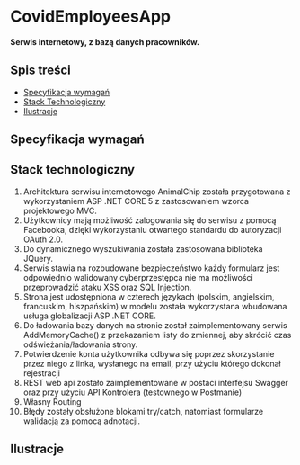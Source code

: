 #  CovidEmployeesApp
#### Serwis internetowy, z bazą danych pracowników.

## Spis treści
* [Specyfikacja wymagań](#specyfikacja-wymagań)
* [Stack Technologiczny](#stack-technologiczny)
* [Ilustracje](#ilustracje)


## Specyfikacja wymagań
## Stack technologiczny
<ol>
<li> Architektura serwisu internetowego AnimalChip została przygotowana z wykorzystaniem
ASP .NET CORE 5 z zastosowaniem wzorca projektowego MVC.</li>
<li>Użytkownicy mają możliwość zalogowania się do serwisu z pomocą Facebooka, dzięki
wykorzystaniu otwartego standardu do autoryzacji OAuth 2.0. </li>
<li>Do dynamicznego wyszukiwania została zastosowana biblioteka JQuery. </li>
<li> Serwis stawia na rozbudowane bezpieczeństwo każdy formularz jest odpowiednio
walidowany cyberprzestępca nie ma możliwości przeprowadzić ataku XSS oraz SQL
Injection.</li>
<li> Strona jest udostępniona w czterech językach (polskim, angielskim, francuskim, hiszpańskim)
w modelu została wykorzystana wbudowana usługa globalizacji ASP .NET CORE.</li>
<li>Do ładowania bazy danych na stronie został zaimplementowany serwis AddMemoryCache()
z przekazaniem listy do zmiennej, aby skrócić czas odświeżania/ładowania strony. </li>
<li> Potwierdzenie konta użytkownika odbywa się poprzez skorzystanie przez niego z linka,
wysłanego na email, przy użyciu którego dokonał rejestracji</li>
<li>REST web api zostało zaimplementowane w postaci interfejsu Swagger oraz przy użyciu API
Kontrolera (testownego w Postmanie)</li>
<li>Własny Routing</li>
<li>Błędy zostały obsłużone blokami try/catch, natomiast formularze walidacją za pomocą
adnotacji.</li>
</ol>


## Ilustracje

